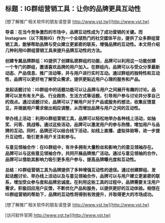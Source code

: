 ## **标题：IG群组营销工具：让你的品牌更具互动性**

[想了解推广相关软件的朋友请登录 http://www.vst.tw](http://www.vst.tw)

**导语：在当今竞争激烈的市场中，品牌互动性成为了成功营销的关键。而Instagram（以下简称IG）作为一个全球热门的社交媒体平台，提供了众多群组营销工具，能够帮助品牌与受众建立更紧密的联系，增强品牌的互动性。本文将介绍几种利用IG群组营销工具来提升品牌互动性的方法。**

**创建专属品牌群组：IG提供了创建私密群组的功能，品牌可以利用这一功能创建一个专门的群组，邀请喜欢品牌的用户加入。在群组内，品牌可以与受众分享最新动态、产品信息、推广活动等，并与用户进行实时互动。通过群组的独特性和互动性，品牌可以更好地了解受众需求，提供更贴近用户心理的服务和产品。**

**发起话题讨论：IG群组中的话题功能可以让品牌与用户之间展开有趣的讨论。品牌可以发布有关产品、行业趋势、生活方式等话题，引导用户参与讨论并分享自己的观点。通过话题讨论，品牌可以了解用户对于产品或服务的想法，收集反馈意见，并根据用户需求做出相应调整，从而增加品牌与用户之间的互动性。**

**举办线上活动：利用IG群组营销工具，品牌可以轻松地举办各种线上活动，如抽奖、问答、挑战等。通过这些活动，品牌可以激发用户的参与热情，增加用户与品牌的互动。同时，品牌还可以结合线下活动，如线上直播、虚拟体验等，进一步提升互动性，吸引更多用户关注和参与。**

**与意见领袖合作：在IG群组中，有许多拥有大量粉丝和影响力的意见领袖存在。品牌可以与这些意见领袖合作，共同开展品牌推广活动。通过与意见领袖的合作，品牌可以借助其影响力吸引更多用户参与，提高品牌曝光度和互动性。**

**总结：IG群组营销工具为品牌提供了多种增强互动性的途径。通过创建群组、发起话题讨论、举办线上活动以及与意见领袖合作，品牌可以与用户建立更紧密的联系，增加受众参与度和品牌忠诚度。在利用这些工具的过程中，品牌需要关注用户需求，积极回应用户反馈，不断优化产品和服务，以提供更好的互动体验。相信在IG群组营销的帮助下，品牌的互动性将得到有效提升，并取得更大的市场成功。**

[想了解推广相关软件的朋友请登录 http://www.vst.tw](http://www.vst.tw)


[访问软件官网 http://www.vst.tw](http://www.vst.tw)
